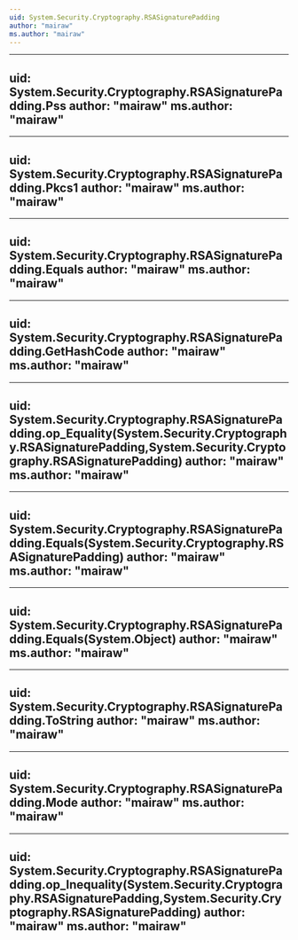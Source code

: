 ```yaml
---
uid: System.Security.Cryptography.RSASignaturePadding
author: "mairaw"
ms.author: "mairaw"
---
```


---
uid: System.Security.Cryptography.RSASignaturePadding.Pss
author: "mairaw"
ms.author: "mairaw"
---

---
uid: System.Security.Cryptography.RSASignaturePadding.Pkcs1
author: "mairaw"
ms.author: "mairaw"
---

---
uid: System.Security.Cryptography.RSASignaturePadding.Equals
author: "mairaw"
ms.author: "mairaw"
---

---
uid: System.Security.Cryptography.RSASignaturePadding.GetHashCode
author: "mairaw"
ms.author: "mairaw"
---

---
uid: System.Security.Cryptography.RSASignaturePadding.op_Equality(System.Security.Cryptography.RSASignaturePadding,System.Security.Cryptography.RSASignaturePadding)
author: "mairaw"
ms.author: "mairaw"
---

---
uid: System.Security.Cryptography.RSASignaturePadding.Equals(System.Security.Cryptography.RSASignaturePadding)
author: "mairaw"
ms.author: "mairaw"
---

---
uid: System.Security.Cryptography.RSASignaturePadding.Equals(System.Object)
author: "mairaw"
ms.author: "mairaw"
---

---
uid: System.Security.Cryptography.RSASignaturePadding.ToString
author: "mairaw"
ms.author: "mairaw"
---

---
uid: System.Security.Cryptography.RSASignaturePadding.Mode
author: "mairaw"
ms.author: "mairaw"
---

---
uid: System.Security.Cryptography.RSASignaturePadding.op_Inequality(System.Security.Cryptography.RSASignaturePadding,System.Security.Cryptography.RSASignaturePadding)
author: "mairaw"
ms.author: "mairaw"
---
